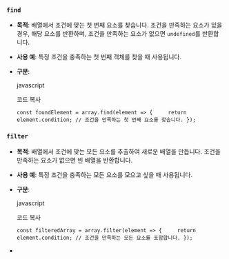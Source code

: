 
### `find`

- **목적**: 배열에서 조건에 맞는 첫 번째 요소를 찾습니다. 조건을 만족하는 요소가 있을 경우, 해당 요소를 반환하며, 조건을 만족하는 요소가 없으면 `undefined`를 반환합니다.
- **사용 예**: 특정 조건을 충족하는 첫 번째 객체를 찾을 때 사용됩니다.
- **구문**:
    
    javascript
    
    코드 복사
    
    `const foundElement = array.find(element => {     return element.condition; // 조건을 만족하는 첫 번째 요소를 찾습니다. });`
    

### `filter`

- **목적**: 배열에서 조건에 맞는 모든 요소를 추출하여 새로운 배열을 만듭니다. 조건을 만족하는 요소가 없으면 빈 배열을 반환합니다.
- **사용 예**: 특정 조건을 충족하는 모든 요소를 모으고 싶을 때 사용됩니다.
- **구문**:
    
    javascript
    
    코드 복사
    
    `const filteredArray = array.filter(element => {     return element.condition; // 조건을 만족하는 모든 요소를 포함합니다. });`
- 